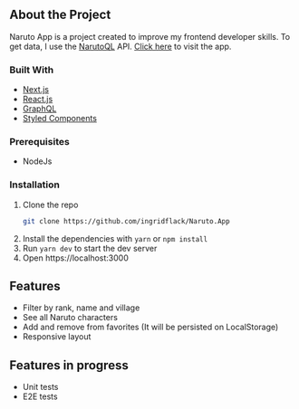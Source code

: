 ## About the Project

Naruto App is a project created to improve my frontend developer skills. To get data, I use the [NarutoQL](https://www.narutoql.com/docs) API. 
[Click here](https://naruto-app.vercel.app/) to visit the app.

### Built With

- [Next.js](https://nextjs.org/)
- [React.js](https://reactjs.org/)
- [GraphQL](https://graphql.org/)
- [Styled Components](https://styled-components.com/)

### Prerequisites

- NodeJs

### Installation

1. Clone the repo
   ```sh
   git clone https://github.com/ingridflack/Naruto.App
   ```
2. Install the dependencies with `yarn` or `npm install`
3. Run `yarn dev` to start the dev server
4. Open https://localhost:3000

## Features

- Filter by rank, name and village
- See all Naruto characters
- Add and remove from favorites (It will be persisted on LocalStorage)
- Responsive layout

## Features in progress

- Unit tests
- E2E tests
